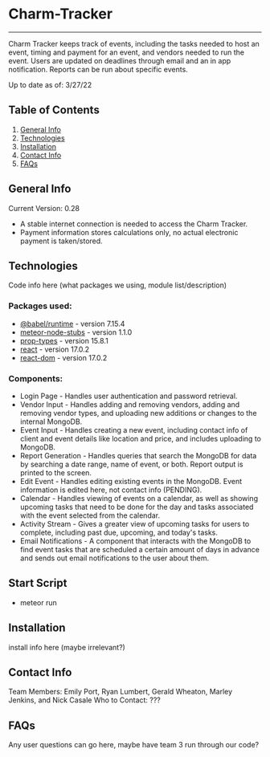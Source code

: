 # Charm-Tracker
****************
Charm Tracker keeps track of events, including the tasks needed to host an event, timing and payment for an event, and vendors needed to run the event. Users are updated on deadlines through email and an in app notification. Reports can be run about specific events.

Up to date as of: 3/27/22

## Table of Contents
1. [General Info](#general-info)
2. [Technologies](#technologies)
3. [Installation](#installation)
4. [Contact Info](#contact-info)
5. [FAQs](#faqs)

## General Info
Current Version: 0.28
* A stable internet connection is needed to access the Charm Tracker.
* Payment information stores calculations only, no actual electronic payment is taken/stored.


## Technologies
Code info here (what packages we using, module list/description)
### Packages used:
* [@babel/runtime](https://babeljs.io/docs/en/babel-runtime) - version 7.15.4
* [meteor-node-stubs](https://github.com/meteor/node-stubs) - version 1.1.0
* [prop-types](https://www.npmjs.com/package/prop-types) - version 15.8.1
* [react](https://www.npmjs.com/package/react) - version 17.0.2
* [react-dom](https://www.npmjs.com/package/react-dom) - version 17.0.2

### Components:
* Login Page - Handles user authentication and password retrieval.
* Vendor Input - Handles adding and removing vendors, adding and removing vendor types, and uploading new additions or changes to the internal MongoDB.
* Event Input - Handles creating a new event, including contact info of client and event details like location and price, and includes uploading to MongoDB.
* Report Generation - Handles queries that search the MongoDB for data by searching a date range, name of event, or both. Report output is printed to the screen.
* Edit Event - Handles editing existing events in the MongoDB. Event information is edited here, not contact info (PENDING).
* Calendar - Handles viewing of events on a calendar, as well as showing upcoming tasks that need to be done for the day and tasks associated with the event selected from the calendar.
* Activity Stream - Gives a greater view of upcoming tasks for users to complete, including past due, upcoming, and today's tasks.
* Email Notifications - A component that interacts with the MongoDB to find event tasks that are scheduled a certain amount of days in advance and sends out email notifications to the user about them.

## Start Script
* meteor run

## Installation
install info here (maybe irrelevant?)

## Contact Info
Team Members: Emily Port, Ryan Lumbert, Gerald Wheaton, Marley Jenkins, and Nick Casale
Who to Contact: ???

## FAQs
Any user questions can go here, maybe have team 3 run through our code?
